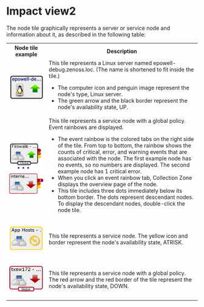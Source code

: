 # Impact view2

The node tile graphically represents a server or service node and
information about it, as described in the following table:

<table>
<tbody>
<tr markdown="1">
<th>Node tile example</th>
<th>Description</th>
</tr>

<tr markdown="1">
<td>
<p> <img src="img/impact-view2-node-widget-up.png" /> </p>
</td>
<td>This tile represents a Linux server named epowell-debug.zenoss.loc. (The name is shortened to fit inside the tile.)
<ul>
<li>The computer icon and penguin image represent the node's type, Linux server.</li>
<li>The green arrow and the black border represent the node's availability state, UP.</li>
</ul></td>
</tr>
<tr markdown="1">
<td>
<p> <img src="img/impact-view2-node-widget-plus.png" />   <img src="img/impact-view2-node-widget-plus-count.png" /> </p>
</td>
<td>This tile represents a service node with a global policy. Event rainbows are displayed.
<ul>
<li>The event rainbow is the colored tabs on the right side of the tile. From top to bottom, the rainbow shows the counts of critical, error, and warning events that are associated with the node. The first example node has no events, so no numbers are displayed. The second example node has 1 critical error.</li>
<li>When you click an event rainbow tab, Collection Zone displays the overview page of the node.</li>
<li>This tile includes three dots immediately below its bottom border. The dots represent descendant nodes. To display the descendant nodes, double-click the node tile.</li>
</ul></td>
</tr>
<tr markdown="1">
<td>
<p> <img src="img/impact-view2-node-widget-atrisk.png" /> </p>
</td>
<td>This tile represents a service node. The yellow icon and border represent the node's availability state, ATRISK.</td>
</tr>
<tr markdown="1">
<td>
<p> <img src="img/impact-view2-node-widget-down.png" /> </p>
</td>
<td>This tile represents a service node with a global policy. The red arrow and the red border of the tile represent the node's availability state, DOWN.</td>
</tr>
</tbody>
</table>



